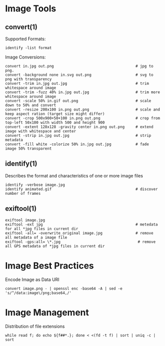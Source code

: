 # Image Tools

## convert(1)

  Supported Formats:

    identify -list format

  Image Conversions:

    convert in.jpg out.png                                     # jpg to png. 
    convert -background none in.svg out.png                    # svg to png with transparency
    convert -trim in.jpg out.jpg                               # trim whitespace around image
    convert -trim -fuzz 40% in.jpg out.jpg                     # trim more whitespace around image
    convert -scale 50% in.gif out.png                          # scale down to 50% and convert
    convert -resize 200x100 in.png out.png                     # scale and keep aspect ration (target size might differ)
    convert -crop 500x900+50+100 in.png out.png                # crop from top-left 50x100 with width 500 and height 900
    convert -extent 128x128 -gravity center in.png out.png     # extend image with whitespace and center
    convert -strip in.jpg out.jpg                              # strip metadata
    convert -fill white -colorize 50% in.jpg out.jpg           # fade image 50% transparent

## identify(1)

  Describes the format and characteristics of one or more image files

    identify -verbose image.jpg
    identify animated.gif                                      # discover number of frames

## exiftool(1)

    exiftool image.jpg
    exiftool -ext jpg                                          # metedata for all *jpg files in current dir
    exiftool -all= -overwrite_original image.jpg               # remove all metadata of a image file
    exiftool -gps:all= \*.jpg                                   # remove all GPS metadata of *jpg files in current dir

# Image Best Practices

  Encode Image as Data URI

    convert image.png - | openssl enc -base64 -A | sed -e 's/^/data:image\/png;base64,/'

# Image Management

  Distribution of file extensions

    while read f; do echo ${f##*.}; done < <(fd -t f) | sort | uniq -c | sort






